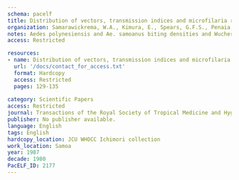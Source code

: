 ```yaml
---
schema: pacelf
title: Distribution of vectors, transmission indices and microfilaria rates of subperiodic Wuchereria bancrofti in relation to village ecotypes in Samoa
organization: Samarawickrema, W.A., Kimura, E., Spears, G.F.S., Penaia, L., Sone, F., Paulson, G.S., Cummings, R.F.
notes: Aedes polynesiensis and Ae. samoanus biting densities and Wuchereria bancrofti infection and infective rates were studied in 47 villages throughout the islands of Samoa Upolu, Manono and Savaii during 1978-79, and microfilaria (mf) rates were surveyed in 28 of the villages. The mf rate was correlated with both infection and infective rates of Ae. polynesiensis in Upolu, but not of Ae. samoanus. In Upolu, Ae. polynesiensis was apparently the major vector. It was relatively more abundant in more cultivated and populated areas, along the northern coast of Upolu, except Apia town area. In Savaii, Ae. samoanus predominated over Ae. polynesiensis except in "plantation" villages. Relatively high biting densities and rates of infection and infectivity indicated that Ae. samoanus was not less important than Ae. polynesiensis as a vector in Savaii. Ae. samoanus preferred natural vegetation, in contrast to Ae. polynesiensis which was found near human habitations in cultivated land. There was no difference between the biting densities of Ae. polynesiensis in "coastal" and "inland" villages, indicating that crab holes (numerous only in some coastal villages) may not influence the density of Ae. polynesiensis. Higher mf rates were associated with villages where Ae. polynesiensis, rather than Ae. samoanus, was dominant, indicating that Ae. polynesiensis was generally a more efficient vector. In the former villages, the difference in mf rates between males and females was smaller than in the latter, probably reflecting a difference in biting habits of the vectors. Ae. polynesiensis infections were recorded in plantations over 2 km from any village, suggesting that both habitats were foci of transmission.
access: Restricted

resources:
- name: Distribution of vectors, transmission indices and microfilaria rates of subperiodic Wuchereria bancrofti in relation to village ecotypes in Samoa
  url: '/docs/contact_for_access.txt'
  format: Hardcopy
  access: Restricted
  pages: 129-135
 
category: Scientific Papers
access: Restricted
journal: Transactions of the Royal Society of Tropical Medicine and Hygiene
publisher: No publisher available. 
language: English 
tags: English 
hardcopy_location: JCU WHOCC Ichimori collection
work_location: Samoa
year: 1987
decade: 1980
PacELF_ID: 2177
---
```

